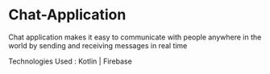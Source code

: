 # Chat-Application

Chat application makes it easy to communicate with people anywhere in the world by sending and receiving messages in real time

Technologies Used : Kotlin | Firebase
